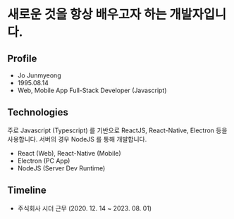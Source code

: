 # 새로운 것을 항상 배우고자 하는 개발자입니다.

## Profile
* Jo Junmyeong
* 1995.08.14
* Web, Mobile App Full-Stack Developer (Javascript)

## Technologies
주로 Javascript (Typescript) 를 기반으로
ReactJS, React-Native, Electron 등을 사용합니다.
서버의 경우 NodeJS 를 통해 개발합니다.

* React (Web), React-Native (Mobile)
* Electron (PC App)
* NodeJS (Server Dev Runtime)

## Timeline
* 주식회사 시더 근무 (2020. 12. 14 ~ 2023. 08. 01)
